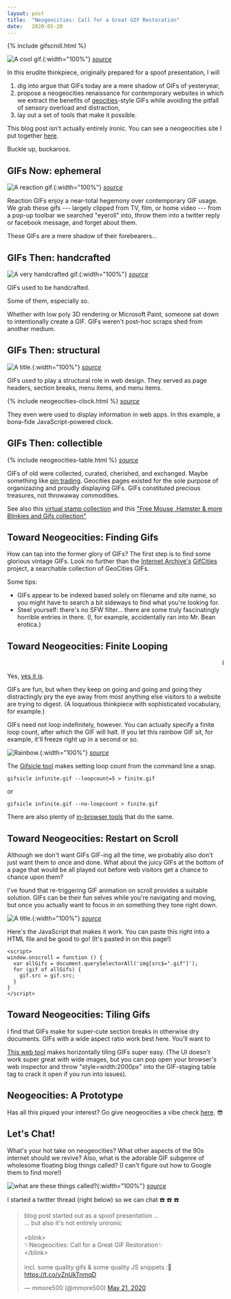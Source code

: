 ```yaml
---
layout: post
title:  "Neogeocities: Call for a Great GIF Restoration"
date:   2020-05-20
---
```


{% include gifscroll.html %}

![A cool gif.](/resources/neogeocities-earth_mill.gif){:width="100%"}
*[source](https://web.archive.org/web/20091027020322im_/http://geocities.com/breakdancing2000/)*

In this erudite thinkpiece, originally prepared for a spoof presentation, I will
1. dig into argue that GIFs today are a mere shadow of GIFs of yesteryear,
2. propose a neogeocities renaissance for contemporary websites in which we extract the benefits of [geocities](https://en.wikipedia.org/wiki/Yahoo!_GeoCities)-style GIFs while avoiding the pitfall of sensory overload and distraction,
3. lay out a set of tools that make it possible.

This blog post isn't actually entirely ironic.
You can see a neogeocities site I put together [here](http://mmore500.com/waves/tutorials/lesson03.html).

Buckle up, buckaroos.

## GIFs Now: ephemeral

![A reaction gif.](/resources/neogeocities-giphy-cookiemonster.gif){:width="100%"}
*[source](https://giphy.com/gifs/office-working-DbV0RlRbSWYBG)*

Reaction GIFs enjoy a near-total hegemony over contemporary GIF usage.
We grab these gifs --- largely clipped from TV, film, or home video --- from a pop-up toolbar we searched "eyeroll" into, throw them into a twitter reply or facebook message, and forget about them.

These GIFs are a mere shadow of their forebearers...

## GIFs Then: handcrafted

![A very handcrafted gif.](/resources/neogeocities-dinosaurrocket.gif){:width="100%"}
*[source](https://web.archive.org/web/20091019112858/http://geocities.com/padinosaur/)*

GIFs used to be handcrafted.

Some of them, especially so.

Whether with low poly 3D rendering or Microsoft Paint, someone sat down to intentionally create a GIF.
GIFs weren't post-hoc scraps shed from another medium.

## GIFs Then: structural

![A title.](/resources/neogeocities-title.gif){:width="100%"}
*[source](https://web.archive.org/web/20090728194006/http://geocities.com/prezioso73/)*

GIFs used to play a structural role in web design.
They served as page headers, section breaks, menu items, and menu items.

{% include neogeocities-clock.html %}
*[source](https://web.archive.org/web/20090728100755/http://hk.geocities.com/katze_ting/)*

They even were used to display information in web apps.
In this example, a bona-fide JavaScript-powered clock.

## GIFs Then: collectible

{% include neogeocities-table.html %}
*[source](https://web.archive.org/web/20091027080309/http://hk.geocities.com/hehatogether/c1.htm)*

GIFs of old were collected, curated, cherished, and exchanged.
Maybe something like [pin trading](https://en.wikipedia.org/wiki/Pin_trading).
Geocities pages existed for the sole purpose of organizazing and proudly displaying GIFs.
GIFs constituted precious treasures, not throwaway commodities.

See also this [virtual stamp collection](http://geocities.com/angellovepsp/Stamp_Collection1.html) and this ["Free Mouse ,Hamster & more Blinkies and Gifs collection"](https://web.archive.org/web/20090829164804/http://geocities.com/victoriais2cute//index.htm)

## Toward Neogeocities: Finding Gifs

How can tap into the former glory of GIFs?
The first step is to find some glorious vintage GIFs.
Look no further than the [Internet Archive's](https://archive.org/) [GifCities](https://gifcities.org) project, a searchable collection of GeoCities GIFs.

Some tips:
* GIFs appear to be indexed based solely on filename and site name, so you might have to search a bit sideways to find what you're looking for.
* Steel yourself: there's no SFW filter... there are some truly fascinatingly horrible entries in there.
(I, for example, accidentally ran into Mr. Bean erotica.)

## Toward Neogeocities: Finite Looping

<marquee> Is this distracting? </marquee>

Yes, [yes it is](http://www.montulli.org/theoriginofthe%3Cblink%3Etag).

GIFs are fun, but when they keep on going and going and going they distractingly pry the eye away from most anything else visitors to a website are trying to digest.
(A loquatious thinkpiece with sophisticated vocabulary, for example.)

GIFs need not loop indefinitely, however.
You can actually specify a finite loop count, after which the GIF will halt.
If you let this rainbow GIF sit, for example, it'll freeze right up in a second or so.

![Rainbow.](/resources/neogeocities-rainbow.gif){:width="100%"}
*[source](https://web.archive.org/web/20021013045320/http://www.geocities.com/orcanut2002/)*

The [Gifsicle tool](https://www.lcdf.org/gifsicle/) makes setting loop count from the command line a snap.

```
gifsicle infinite.gif --loopcount=5 > finite.gif
```

or

```
gifsicle infinite.gif --no-loopcount > finite.gif
```

There are also plenty of [in-browser tools](https://ezgif.com/loop-count) that do the same.

## Toward Neogeocities: Restart on Scroll

Although we don't want GIFs GIF-ing all the time, we probably also don't just want them to once and done.
What about the juicy GIFs at the bottom of a page that would be all played out before web visitors get a chance to chance upon them?

I've found that re-triggering GIF animation on scroll provides a suitable solution.
GIFs can be their fun selves while you're navigating and moving, but once you actually want to focus in on something they tone right down.

![A title.](/resources/neogeocities-insanity.gif){:width="100%"}
*[source](https://web.archive.org/web/20091027012852/http://geocities.com/greekstyle121/)*

Here's the JavaScript that makes it work.
You can paste this right into a HTML file and be good to go!
(It's pasted in on this page!)

```
<script>
window.onscroll = function () {
  var allGifs = document.querySelectorAll('img[src$=".gif"]');
  for (gif of allGifs) {
    gif.src = gif.src;
  }
}
</script>
```

## Toward Neogeocities: Tiling Gifs

I find that GIFs make for super-cute section breaks in otherwise dry documents.
GIFs with a wide aspect ratio work best here.
You'll want to

[This web tool](https://ezgif.com/combine) makes horizontally tiling GIFs super easy.
(The UI doesn't work super great with wide images, but you can pop open your browser's web inspector and throw "style=width:2000px" into the GIF-staging table tag to crack it open if you run into issues).

## Neogeocities: A Prototype

Has all this piqued your interest?
Go give neogeocities a vibe check [here](http://mmore500.com/waves/tutorials/lesson04.html).
:sunglasses:

## Let's Chat!

What's your hot take on neogeocities?
What other aspects of the 90s internet should we revive?
Also, what is the adorable GIF subgenre of wholesome floating blog things called?
(I can't figure out how to Google them to find more!)

![what are these things called?](/resources/neogeocities-school.gif){:width="100%"}
*[source](https://web.archive.org/web/20090729063626/http://hk.geocities.com/polyuhditec/timetableYear2/timetable.html)*

I started a twitter thread (right below) so we can chat :phone: :phone: :phone:

<blockquote class="twitter-tweet"><p lang="en" dir="ltr">blog post started out as a spoof presentation ...<br>... but also it&#39;s not entirely unironic<br><br>&lt;blink&gt;<br>✨Neogeocities: Call for a Great GIF Restoration✨<br>&lt;/blink&gt;<br><br>incl. some quality gifs &amp; some quality JS snippets :🤷<a href="https://t.co/yZnUkTnmqD">https://t.co/yZnUkTnmqD</a></p>&mdash; mmore500 (@mmore500) <a href="https://twitter.com/mmore500/status/1263574874347323393?ref_src=twsrc%5Etfw">May 21, 2020</a></blockquote> <script async src="https://platform.twitter.com/widgets.js" charset="utf-8"></script>
